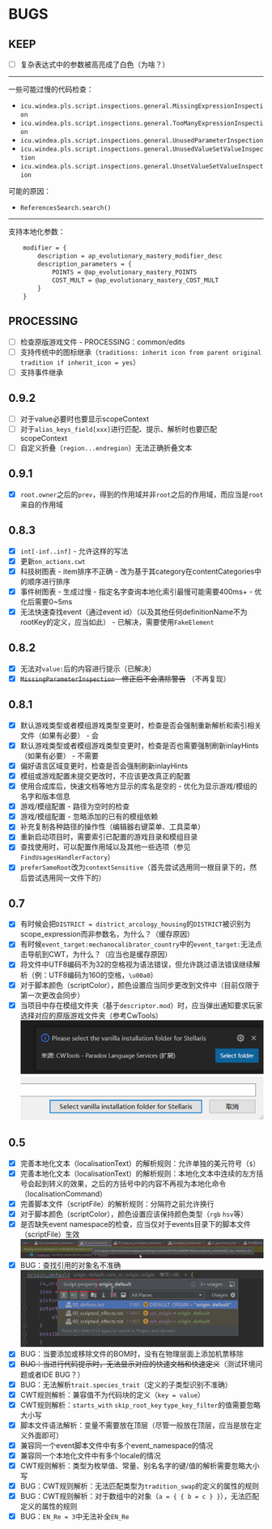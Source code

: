 # BUGS

## KEEP

* [ ] 复杂表达式中的参数被高亮成了白色（为啥？）

***

一些可能过慢的代码检查：

* `icu.windea.pls.script.inspections.general.MissingExpressionInspection`
* `icu.windea.pls.script.inspections.general.TooManyExpressionInspection`
* `icu.windea.pls.script.inspections.general.UnusedParameterInspection`
* `icu.windea.pls.script.inspections.general.UnusedValueSetValueInspection`
* `icu.windea.pls.script.inspections.general.UnsetValueSetValueInspection`

可能的原因：

* `ReferencesSearch.search()`

*** 

支持本地化参数：

```
	modifier = {
		description = ap_evolutionary_mastery_modifier_desc
		description_parameters = {
			POINTS = @ap_evolutionary_mastery_POINTS
			COST_MULT = @ap_evolutionary_mastery_COST_MULT
		}
	}
```

## PROCESSING

* [ ] 检查原版游戏文件 - PROCESSING：common/edits
* [ ] 支持传统中的图标继承（`traditions: inherit icon from parent original tradition if inherit_icon = yes`）
* [ ] 支持事件继承

## 0.9.2

* [ ] 对于value必要时也要显示scopeContext
* [ ] 对于`alias_keys_field[xxx]`进行匹配、提示、解析时也要匹配scopeContext
* [ ] 自定义折叠（`region...endregion`）无法正确折叠文本

## 0.9.1

* [X] `root.owner`之后的`prev`，得到的作用域并非`root`之后的作用域，而应当是`root`来自的作用域

## 0.8.3

* [X] `int[-inf..inf]` - 允许这样的写法 
* [X] 更新`on_actions.cwt`
* [X] 科技树图表 - item排序不正确 - 改为基于其category在contentCategories中的顺序进行排序
* [X] 事件树图表 - 生成过慢 - 指定名字查询本地化索引最慢可能需要400ms+ - 优化后需要0~5ms
* [X] 无法快速查找event（通过event id）（以及其他任何definitionName不为rootKey的定义，应当如此） - 已解决，需要使用`FakeElement`

## 0.8.2

* [X] 无法对`value:`后的内容进行提示（已解决）
* [X] ~~`MissingParameterInspection` - 修正后不会清除警告~~ （不再复现）

## 0.8.1

* [X] 默认游戏类型或者模组游戏类型变更时，检查是否会强制重新解析和索引相关文件（如果有必要） - 会
* [X] 默认游戏类型或者模组游戏类型变更时，检查是否也需要强制刷新inlayHints（如果有必要） - 不需要
* [X] 偏好语言区域变更时，检查是否会强制刷新inlayHints
* [X] 模组或游戏配置未提交更改时，不应该更改真正的配置
* [X] 使用合成库后，快速文档等地方显示的库名是空的 - 优化为显示游戏/模组的名字和版本信息
* [X] 游戏/模组配置 - 路径为空时的检查
* [X] 游戏/模组配置 - 忽略添加的已有的模组依赖
* [X] 补充复制各种路径的操作性（编辑器右键菜单、工具菜单）
* [X] 重新启动项目时，需要索引已配置的游戏目录和模组目录
* [X] 查找使用时，可以配置作用域以及其他一些选项（参见`FindUsagesHandlerFactory`）
* [X] `preferSameRoot`改为`contextSensitive`（首先尝试选用同一根目录下的，然后尝试选用同一文件下的）

## 0.7

* [X] 有时候会把`DISTRICT = district_arcology_housing`的`DISTRICT`被识别为scope_expression而非参数名，为什么？（缓存原因）
* [X] 有时候`event_target:mechanocalibrator_country`中的`event_target:`无法点击导航到CWT，为什么？（应当也是缓存原因）
* [X] 将文件中UTF8编码不为32的空格视为语法错误，但允许跳过语法错误继续解析（例：UTF8编码为160的空格，`\u00a0`）
* [X] 对于脚本颜色（scriptColor），颜色设置应当同步更改到文件中（目前仅限于第一次更改会同步）
* [X] 当项目中存在模组文件夹（基于`descriptor.mod`）时，应当弹出通知要求玩家选择对应的原版游戏文件夹（参考CwTools）
  ![](BUGS.assets/image-20220404120657429.png)
  ![](BUGS.assets/image-20220404120720948.png)

## 0.5

* [X] 完善本地化文本（localisationText）的解析规则：允许单独的美元符号（`$`）
* [X] 完善本地化文本（localisationText）的解析规则：本地化文本中连续的左方括号会起到转义的效果，之后的方括号中的内容不再视为本地化命令（localisationCommand）
* [X] 完善脚本文件（scriptFile）的解析规则：分隔符之前允许换行
* [X] 对于脚本颜色（scriptColor），颜色设置应该保持颜色类型（`rgb` `hsv`等）
* [X] 是否缺失event namespace的检查，应当仅对于events目录下的脚本文件（scriptFile）生效
      ![](BUGS.assets/image-20220404120448300.png)
* [X] BUG：查找引用的对象名不准确
      ![](BUGS.assets/image-20220404115700617.png)
* [X] BUG：当要添加或移除文件的BOM时，没有在物理层面上添加机票移除
* [X] ~~BUG：当进行代码提示时，无法显示对应的快速文档和快速定义~~（测试环境问题或者IDE BUG？）
* [X] BUG：无法解析`trait.species_trait`（定义的子类型识别不准确）
* [X] CWT规则解析：兼容值不为代码块的定义（`key = value`）
* [X] CWT规则解析：`starts_with` `skip_root_key` `type_key_filter`的值需要忽略大小写
* [X] 脚本文件语法解析：变量不需要放在顶层（尽管一般放在顶层，应当是放在定义外面即可）
* [X] 兼容同一个event脚本文件中有多个event_namespace的情况
* [X] 兼容同一个本地化文件中有多个locale的情况
* [X] CWT规则解析：类型为枚举值、常量、别名名字的键/值的解析需要忽略大小写
* [X] BUG：CWT规则解析：无法匹配类型为`tradition_swap`的定义的属性的规则
* [X] BUG：CWT规则解析：对于数组中的对象（`a = { { b = c } }`），无法匹配定义的属性的规则
* [X] BUG：`EN_Re = 3`中无法补全`EN_Re`